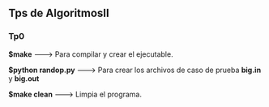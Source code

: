 ## Tps de AlgoritmosII
### Tp0

**$make** ---> Para compilar y crear el ejecutable.

**$python randop.py** ---> Para crear los archivos de caso de prueba **big.in** y **big.out**

**$make clean** ---> Limpia el programa.
